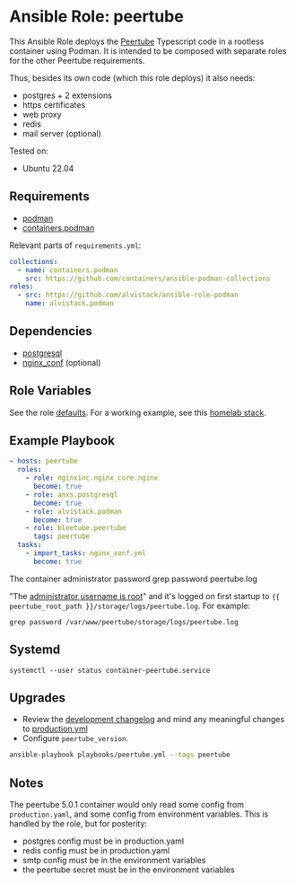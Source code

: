 # Ansible Role: peertube

This Ansible Role deploys the [Peertube](https://joinpeertube.org/) Typescript code in a rootless container using Podman. It is intended to be composed with separate roles for the other Peertube requirements.

Thus, besides its own code (which this role deploys) it also needs:

* postgres + 2 extensions
* https certificates
* web proxy
* redis
* mail server (optional)

Tested on:

* Ubuntu 22.04

## Requirements

* [podman](docs/PODMAN.md)
* [containers.podman](https://github.com/containers/ansible-podman-collections)

Relevant parts of `requirements.yml`:

  ```yaml
  collections:
    - name: containers.podman
      src: https://github.com/containers/ansible-podman-collections
  roles:
    - src: https://github.com/alvistack/ansible-role-podman
      name: alvistack.podman
  ```

## Dependencies

* [postgresql](docs/POSTGRES.md)
* [nginx_conf](docs/examples/nginx_conf.yml) (optional)

## Role Variables

See the role [defaults](defaults/main.yml). For a working example, see this [homelab stack](https://github.com/bleetube/satstack).

## Example Playbook

```yaml
- hosts: peertube
  roles:
    - role: nginxinc.nginx_core.nginx
      become: true
    - role: anxs.postgresql
      become: true
    - role: alvistack.podman
      become: true
    - role: bleetube.peertube
      tags: peertube
  tasks:
    - import_tasks: nginx_conf.yml
      become: true
```

The container administrator password 
grep password peertube.log

"The [administrator username is root](https://github.com/Chocobozzz/PeerTube/blob/develop/support/doc/production.md#technologist-administrator)" and it's logged on first startup to `{{ peertube_root_path }}/storage/logs/peertube.log`. For example:

```shell
grep password /var/www/peertube/storage/logs/peertube.log
```

## Systemd

```
systemctl --user status container-peertube.service
```

## Upgrades

* Review the [development changelog](https://github.com/Chocobozzz/PeerTube/blob/develop/CHANGELOG.md) and mind any meaningful changes to [production.yml](https://github.com/Chocobozzz/PeerTube/blob/release/5.2.0/config/production.yaml.example)
* Configure `peertube_version`.

```bash
ansible-playbook playbooks/peertube.yml --tags peertube
```

## Notes

The peertube 5.0.1 container would only read some config from `production.yaml`, and some config from environment variables. This is handled by the role, but for posterity:

* postgres config must be in production.yaml
* redis config must be in production.yaml
* smtp config must be in the environment variables
* the peertube secret must be in the environment variables
